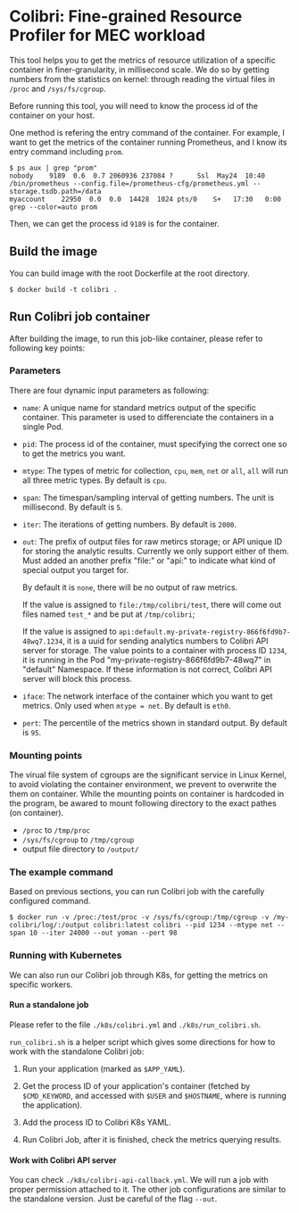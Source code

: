 # Colibri: Fine-grained Resource Profiler for MEC workload

This tool helps you to get the metrics of resource utilization of a specific container in finer-granularity, in millisecond scale.
We do so by getting numbers from the statistics on kernel: through reading the virtual files in `/proc` and `/sys/fs/cgroup`.

Before running this tool, you will need to know the process id of the container on your host.

One method is refering the entry command of the container. 
For example, I want to get the metrics of the container running Prometheus, and I know its entry command including `prom`.

```
$ ps aux | grep "prom"
nobody    9189  0.6  0.7 2060936 237084 ?      Ssl  May24  10:40 /bin/prometheus --config.file=/prometheus-cfg/prometheus.yml --storage.tsdb.path=/data
myaccount    22950  0.0  0.0  14428  1024 pts/0    S+   17:30   0:00 grep --color=auto prom
```

Then, we can get the process id `9189` is for the container.

## Build the image

You can build image with the root Dockerfile at the root directory.

```
$ docker build -t colibri .
```

## Run Colibri job container

After building the image, to run this job-like container, please refer to following key points:

### Parameters

There are four dynamic input parameters as following:
- `name`: A unique name for standard metrics output of the specific container. 
This parameter is used to differenciate the containers in a single Pod.
- `pid`: The process id of the container, must specifying the correct one so to get the metrics you want.
- `mtype`: The types of metric for collection, `cpu`, `mem`, `net` or `all`, `all` will run all three metric types. By default is `cpu`. 
- `span`: The timespan/sampling interval of getting numbers. The unit is millisecond. By default is `5`. 
- `iter`: The iterations of getting numbers. By default is `2000`. 
- `out`: The prefix of output files for raw metircs storage; or API unique ID for storing the analytic results.
Currently we only support either of them. Must added an another prefix "file:" or "api:" to indicate what kind of special output
you target for.

  By default it is `none`, there will be no output of raw metrics. 

  If the value is assigned to `file:/tmp/colibri/test`, there will come out files named `test_*` and be put at `/tmp/colibri`;

  If the value is assigned to `api:default.my-private-registry-866f6fd9b7-48wq7.1234`, 
it is a uuid for sending analytics numbers to Colibri API server for storage.
The value points to a container with process ID `1234`, 
it is running in the Pod "my-private-registry-866f6fd9b7-48wq7" in "default" Namespace.
If these information is not correct, Colibri API server will block this process.

- `iface`: The network interface of the container which you want to get metrics. Only used when `mtype = net`. By default is `eth0`.
- `pert`: The percentile of the metrics shown in standard output. By default is `95`.

### Mounting points

The virual file system of cgroups are the significant service in Linux Kernel, to avoid violating the container environment, we prevent to overwrite the them on container.
While the mounting points on container is hardcoded in the program, be awared to mount following directory to the exact pathes (on container).

- `/proc` to `/tmp/proc`
- `/sys/fs/cgroup` to `/tmp/cgroup`
- output file directory to `/output/`

### The example command

Based on previous sections, you can run Colibri job with the carefully configured command.

```
$ docker run -v /proc:/test/proc -v /sys/fs/cgroup:/tmp/cgroup -v /my-colibri/log/:/output colibri:latest colibri --pid 1234 --mtype net --span 10 --iter 24000 --out yoman --pert 98
```

### Running with Kubernetes

We can also run our Colibri job through K8s, for getting the metrics on specific workers.

#### Run a standalone job
Please refer to the file `./k8s/colibri.yml` and `./k8s/run_colibri.sh`.

`run_colibri.sh` is a helper script which gives some directions for how to work with the standalone Colibri job:
1. Run your application (marked as `$APP_YAML`).

2. Get the process ID of your application's container 
(fetched by `$CMD_KEYWORD`, and accessed with `$USER` and `$HOSTNAME`, where is running the application).

3. Add the process ID to Colibri K8s YAML.

4. Run Colibri Job, after it is finished, check the metrics querying results.

#### Work with Colibri API server
You can check `./k8s/colibri-api-callback.yml`. 
We will run a job with proper permission attached to it.
The other job configurations are similar to the standalone version. Just be careful of the flag `--out`.


